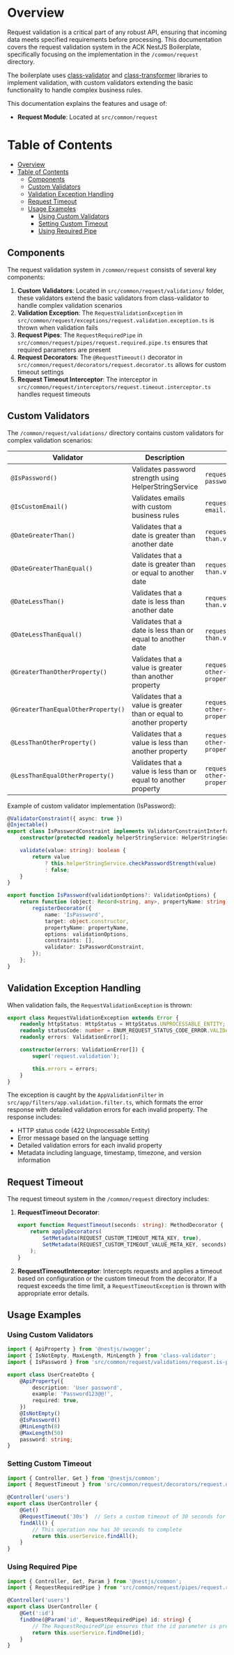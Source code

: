 # Overview

Request validation is a critical part of any robust API, ensuring that incoming data meets specified requirements before processing. This documentation covers the request validation system in the ACK NestJS Boilerplate, specifically focusing on the implementation in the `/common/request` directory.

The boilerplate uses [class-validator](https://github.com/typestack/class-validator) and [class-transformer](https://github.com/typestack/class-transformer) libraries to implement validation, with custom validators extending the basic functionality to handle complex business rules.

This documentation explains the features and usage of:
- **Request Module**: Located at `src/common/request`

# Table of Contents

- [Overview](#overview)
- [Table of Contents](#table-of-contents)
  - [Components](#components)
  - [Custom Validators](#custom-validators)
  - [Validation Exception Handling](#validation-exception-handling)
  - [Request Timeout](#request-timeout)
  - [Usage Examples](#usage-examples)
    - [Using Custom Validators](#using-custom-validators)
    - [Setting Custom Timeout](#setting-custom-timeout)
    - [Using Required Pipe](#using-required-pipe)

## Components

The request validation system in `/common/request` consists of several key components:

1. **Custom Validators**: Located in `src/common/request/validations/` folder, these validators extend the basic validators from class-validator to handle complex validation scenarios
2. **Validation Exception**: The `RequestValidationException` in `src/common/request/exceptions/request.validation.exception.ts` is thrown when validation fails
3. **Request Pipes**: The `RequestRequiredPipe` in `src/common/request/pipes/request.required.pipe.ts` ensures that required parameters are present
4. **Request Decorators**: The `@RequestTimeout()` decorator in `src/common/request/decorators/request.decorator.ts` allows for custom timeout settings
5. **Request Timeout Interceptor**: The interceptor in `src/common/request/interceptors/request.timeout.interceptor.ts` handles request timeouts

## Custom Validators

The `/common/request/validations/` directory contains custom validators for complex validation scenarios:

| Validator | Description | File Path |
|-----------|-------------|------|
| `@IsPassword()` | Validates password strength using HelperStringService | `request.is-password.validation.ts` |
| `@IsCustomEmail()` | Validates emails with custom business rules | `request.custom-email.validation.ts` |
| `@DateGreaterThan()` | Validates that a date is greater than another date | `request.date-greater-than.validation.ts` |
| `@DateGreaterThanEqual()` | Validates that a date is greater than or equal to another date | `request.date-greater-than.validation.ts` |
| `@DateLessThan()` | Validates that a date is less than another date | `request.date-less-than.validation.ts` |
| `@DateLessThanEqual()` | Validates that a date is less than or equal to another date | `request.date-less-than.validation.ts` |
| `@GreaterThanOtherProperty()` | Validates that a value is greater than another property | `request.greater-than-other-property.validation.ts` |
| `@GreaterThanEqualOtherProperty()` | Validates that a value is greater than or equal to another property | `request.greater-than-other-property.validation.ts` |
| `@LessThanOtherProperty()` | Validates that a value is less than another property | `request.less-than-other-property.validation.ts` |
| `@LessThanEqualOtherProperty()` | Validates that a value is less than or equal to another property | `request.less-than-other-property.validation.ts` |

Example of custom validator implementation (IsPassword):

```typescript
@ValidatorConstraint({ async: true })
@Injectable()
export class IsPasswordConstraint implements ValidatorConstraintInterface {
    constructor(protected readonly helperStringService: HelperStringService) {}

    validate(value: string): boolean {
        return value
            ? this.helperStringService.checkPasswordStrength(value)
            : false;
    }
}

export function IsPassword(validationOptions?: ValidationOptions) {
    return function (object: Record<string, any>, propertyName: string): void {
        registerDecorator({
            name: 'IsPassword',
            target: object.constructor,
            propertyName: propertyName,
            options: validationOptions,
            constraints: [],
            validator: IsPasswordConstraint,
        });
    };
}
```

## Validation Exception Handling

When validation fails, the `RequestValidationException` is thrown:

```typescript
export class RequestValidationException extends Error {
    readonly httpStatus: HttpStatus = HttpStatus.UNPROCESSABLE_ENTITY;
    readonly statusCode: number = ENUM_REQUEST_STATUS_CODE_ERROR.VALIDATION;
    readonly errors: ValidationError[];

    constructor(errors: ValidationError[]) {
        super('request.validation');

        this.errors = errors;
    }
}
```

The exception is caught by the `AppValidationFilter` in `src/app/filters/app.validation.filter.ts`, which formats the error response with detailed validation errors for each invalid property. The response includes:

- HTTP status code (422 Unprocessable Entity)
- Error message based on the language setting
- Detailed validation errors for each invalid property
- Metadata including language, timestamp, timezone, and version information

## Request Timeout

The request timeout system in the `/common/request` directory includes:

1. **RequestTimeout Decorator**: 
   ```typescript
   export function RequestTimeout(seconds: string): MethodDecorator {
       return applyDecorators(
           SetMetadata(REQUEST_CUSTOM_TIMEOUT_META_KEY, true),
           SetMetadata(REQUEST_CUSTOM_TIMEOUT_VALUE_META_KEY, seconds)
       );
   }
   ```

2. **RequestTimeoutInterceptor**: Intercepts requests and applies a timeout based on configuration or the custom timeout from the decorator. If a request exceeds the time limit, a `RequestTimeoutException` is thrown with appropriate error details.

## Usage Examples

### Using Custom Validators

```typescript
import { ApiProperty } from '@nestjs/swagger';
import { IsNotEmpty, MaxLength, MinLength } from 'class-validator';
import { IsPassword } from 'src/common/request/validations/request.is-password.validation';

export class UserCreateDto {
    @ApiProperty({
        description: 'User password',
        example: 'Password123@@!',
        required: true,
    })
    @IsNotEmpty()
    @IsPassword()
    @MinLength(8)
    @MaxLength(50)
    password: string;
}
```

### Setting Custom Timeout

```typescript
import { Controller, Get } from '@nestjs/common';
import { RequestTimeout } from 'src/common/request/decorators/request.decorator';

@Controller('users')
export class UserController {
    @Get()
    @RequestTimeout('30s')  // Sets a custom timeout of 30 seconds for this route
    findAll() {
        // This operation now has 30 seconds to complete
        return this.userService.findAll();
    }
}
```

### Using Required Pipe

```typescript
import { Controller, Get, Param } from '@nestjs/common';
import { RequestRequiredPipe } from 'src/common/request/pipes/request.required.pipe';

@Controller('users')
export class UserController {
    @Get(':id')
    findOne(@Param('id', RequestRequiredPipe) id: string) {
        // The RequestRequiredPipe ensures that the id parameter is present
        return this.userService.findOne(id);
    }
}
```
